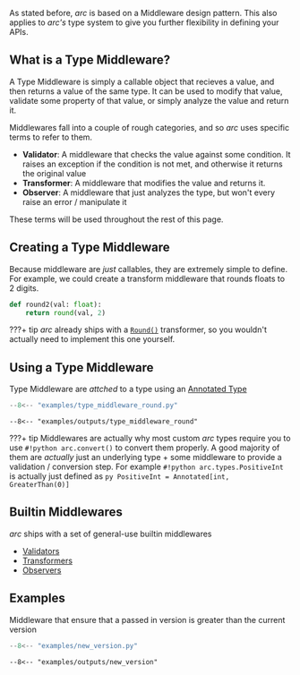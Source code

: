 As stated before, *arc* is based on a Middleware design pattern. This also applies to *arc's* type system to give you further flexibility in defining your APIs.

## What is a Type Middleware?
A Type Middleware is simply a callable object that recieves a value, and then returns a value of the same
type. It can be used to modify that value, validate some property of that value, or simply analyze the value and return it.

Middlewares fall into a couple of rough categories, and so *arc* uses specific terms to refer to them.

- **Validator**: A middleware that checks the value against some condition. It raises an exception if the condition is not met, and otherwise it returns the original value
- **Transformer**: A middleware that modifies the value and returns it.
- **Observer**: A middleware that just analyzes the type, but won't every raise an error / manipulate it

These terms will be used throughout the rest of this page.

## Creating a Type Middleware
Because middleware are *just* callables, they are extremely simple to define.
For example, we could create a transform middleware that rounds floats to 2 digits.

```py
def round2(val: float):
    return round(val, 2)
```

???+ tip
    *arc* already ships with a [`Round()`](../../../reference/types/middleware/transformers.md#arc.types.middleware.transformers.Round)
    transformer, so you wouldn't actually need to implement this one yourself.

## Using a Type Middleware

Type Middleware are *attched* to a type using an [Annotated Type](https://docs.python.org/3.9/library/typing.html#typing.Annotated)

```py title="examples/type_middleware_round.py"
--8<-- "examples/type_middleware_round.py"
```

```console
--8<-- "examples/outputs/type_middleware_round"
```

???+ tip
    Middlewares are actually why most custom *arc* types require you to use `#!python arc.convert()` to
    convert them properly. A good majority of them are *actually* just an underlying type + some middleware to provide a validation / conversion step. For example `#!python arc.types.PositiveInt` is actually just defined as
    ```py
    PositiveInt = Annotated[int, GreaterThan(0)]
    ```

## Builtin Middlewares
*arc* ships with a set of general-use builtin middlewares

- [Validators](../../../reference/types/middleware/validators.md)
- [Transformers](../../../reference/types/middleware/transformers.md)
- [Observers](../../../reference/types/middleware/observers.md)

## Examples

Middleware that ensure that a passed in version is greater than the current version

```py title="examples/new_version.py"
--8<-- "examples/new_version.py"
```

```console
--8<-- "examples/outputs/new_version"
```
